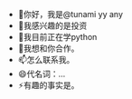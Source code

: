 - 👋你好，我是@tunami yy any
- 👀我感兴趣的是投资
- 🌱我目前正在学python
- 💞️我想和你合作。
- 📫怎么联系我。
- 😄代名词：…
- ⚡有趣的事实是。

<!---
tun ami yy any/tunamiyany是一个✨特殊的✨存储库，因为它的'阅读全文此文件）出现在您的GitHub配置文件上。
您可以单击预览链接查看所做的更改。
--->
